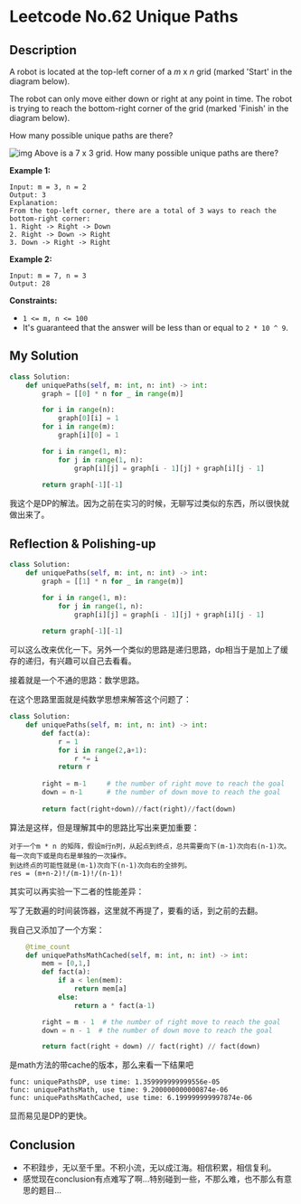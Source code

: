 # Leetcode No.62 Unique Paths

## Description

A robot is located at the top-left corner of a *m* x *n* grid (marked 'Start' in the diagram below).

The robot can only move either down or right at any point in time. The robot is trying to reach the bottom-right corner of the grid (marked 'Finish' in the diagram below).

How many possible unique paths are there?

![img](https://assets.leetcode.com/uploads/2018/10/22/robot_maze.png)
Above is a 7 x 3 grid. How many possible unique paths are there?

 

**Example 1:**

```
Input: m = 3, n = 2
Output: 3
Explanation:
From the top-left corner, there are a total of 3 ways to reach the bottom-right corner:
1. Right -> Right -> Down
2. Right -> Down -> Right
3. Down -> Right -> Right
```

**Example 2:**

```
Input: m = 7, n = 3
Output: 28
```

 

**Constraints:**

- `1 <= m, n <= 100`
- It's guaranteed that the answer will be less than or equal to `2 * 10 ^ 9`.

## My Solution

```python
class Solution:
    def uniquePaths(self, m: int, n: int) -> int:
        graph = [[0] * n for _ in range(m)]

        for i in range(n):
            graph[0][i] = 1
        for i in range(m):
            graph[i][0] = 1

        for i in range(1, m):
            for j in range(1, n):
                graph[i][j] = graph[i - 1][j] + graph[i][j - 1]
                
        return graph[-1][-1]
```

我这个是DP的解法。因为之前在实习的时候，无聊写过类似的东西，所以很快就做出来了。

## Reflection & Polishing-up

```python
class Solution:
    def uniquePaths(self, m: int, n: int) -> int:
        graph = [[1] * n for _ in range(m)]

        for i in range(1, m):
            for j in range(1, n):
                graph[i][j] = graph[i - 1][j] + graph[i][j - 1]
                
        return graph[-1][-1]
```

可以这么改来优化一下。另外一个类似的思路是递归思路，dp相当于是加上了缓存的递归，有兴趣可以自己去看看。

接着就是一个不通的思路：数学思路。

在这个思路里面就是纯数学思想来解答这个问题了：

```python
class Solution:
    def uniquePaths(self, m: int, n: int) -> int:
        def fact(a):
            r = 1
            for i in range(2,a+1):
                r *= i
            return r
        
        right = m-1     # the number of right move to reach the goal
        down = n-1      # the number of down move to reach the goal
        
        return fact(right+down)//fact(right)//fact(down)
```

算法是这样，但是理解其中的思路比写出来更加重要：

```
对于一个m * n 的矩阵，假设m行n列，从起点到终点，总共需要向下(m-1)次向右(n-1)次。
每一次向下或是向右是单独的一次操作。
到达终点的可能性就是(m-1)次向下(n-1)次向右的全排列。
res = (m+n-2)!/(m-1)!/(n-1)!
```

其实可以再实验一下二者的性能差异：

写了无数遍的时间装饰器，这里就不再提了，要看的话，到之前的去翻。

我自己又添加了一个方案：

```python
    @time_count
    def uniquePathsMathCached(self, m: int, n: int) -> int:
        mem = [0,1,]
        def fact(a):
            if a < len(mem):
                return mem[a]
            else:
                return a * fact(a-1)

        right = m - 1  # the number of right move to reach the goal
        down = n - 1  # the number of down move to reach the goal

        return fact(right + down) // fact(right) // fact(down)
```

是math方法的带cache的版本，那么来看一下结果吧

```
func: uniquePathsDP, use time: 1.359999999999556e-05
func: uniquePathsMath, use time: 9.200000000000874e-06
func: uniquePathsMathCached, use time: 6.199999999997874e-06
```

显而易见是DP的更快。

## Conclusion

- 不积跬步，无以至千里。不积小流，无以成江海。相信积累，相信复利。
- 感觉现在conclusion有点难写了啊...特别碰到一些，不那么难，也不那么有意思的题目...